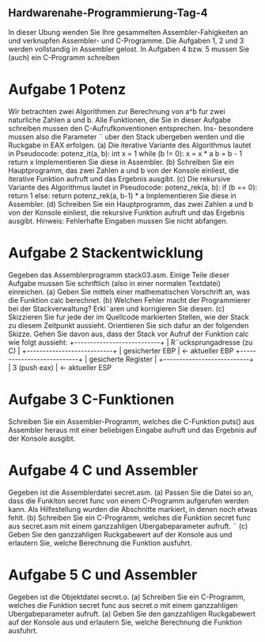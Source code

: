 ## Hardwarenahe-Programmierung-Tag-4

In dieser Ubung wenden Sie Ihre gesammelten Assembler-Fahigkeiten an und verknupfen Assembler- und C-Programme. Die Aufgaben 1, 2 und 3 werden vollstandig in Assembler gelost. In Aufgaben 4 bzw. 5 mussen Sie (auch) ein C-Programm schreiben
 
# Aufgabe 1 Potenz

Wir betrachten zwei Algorithmen zur Berechnung von a^b
fur zwei naturliche Zahlen a und b. Alle
Funktionen, die Sie in dieser Aufgabe schreiben mussen den C-Aufrufkonventionen entsprechen. Ins-
besondere mussen also die Parameter ¨ uber den Stack ubergeben werden und die Ruckgabe in EAX
erfolgen.
(a) Die iterative Variante des Algorithmus lautet in Pseudocode:
potenz_it(a, b):
int x = 1
while (b != 0):
x = x * a
b = b - 1
return x
Implementieren Sie diese in Assembler.
(b) Schreiben Sie ein Hauptprogramm, das zwei Zahlen a und b von der Konsole einliest, die iterative
Funktion aufruft und das Ergebnis ausgibt.
(c) Die rekursive Variante des Algorithmus lautet in Pseudocode:
potenz_rek(a, b):
if (b == 0):
return 1
else:
return potenz_rek(a, b-1) * a
Implementieren Sie diese in Assembler.
(d) Schreiben Sie ein Hauptprogramm, das zwei Zahlen a und b von der Konsole einliest, die rekursive
Funktion aufruft und das Ergebnis ausgibt.
Hinweis: Fehlerhafte Eingaben mussen Sie nicht abfangen.

# Aufgabe 2 Stackentwicklung

Gegeben das Assemblerprogramm stack03.asm. Einige Teile dieser Aufgabe mussen Sie schriftlich (also
in einer normalen Textdatei) einreichen.
(a) Geben Sie mittels einer mathematischen Vorschrift an, was die Funktion calc berechnet.
(b) Welchen Fehler macht der Programmierer bei der Stackverwaltung? Erkl¨aren und korrigieren
Sie diesen.
(c) Skizzieren Sie fur jede der im Quellcode markierten Stellen, wie der Stack zu diesem Zeitpunkt
aussieht. Orientieren Sie sich dafur an der folgenden Skizze. Gehen Sie davon aus, dass der Stack
vor Aufruf der Funktion calc wie folgt aussieht:
+---------------------------+
| R¨ucksprungadresse (zu C) |
+---------------------------+
| gesicherter EBP | <- aktueller EBP
+---------------------------+
| gesicherte Register |
+---------------------------+
| 3 (push eax) | <- aktueller ESP

# Aufgabe 3 C-Funktionen

Schreiben Sie ein Assembler-Programm, welches die C-Funktion puts() aus Assembler heraus mit
einer beliebigen Eingabe aufruft und das Ergebnis auf der Konsole ausgibt.

# Aufgabe 4 C und Assembler

Gegeben ist die Assemblerdatei secret.asm.
(a) Passen Sie die Datei so an, dass die Funkiton secret func von einem C-Programm aufgerufen
werden kann. Als Hilfestellung wurden die Abschnitte markiert, in denen noch etwas fehlt.
(b) Schreiben Sie ein C-Programm, welches die Funktion secret func aus secret.asm mit einem
ganzzahligen Ubergabeparameter aufruft. ¨
(c) Geben Sie den ganzzahligen Ruckgabewert auf der Konsole aus und erlautern Sie, welche Berechnung die Funktion ausfuhrt. 

# Aufgabe 5 C und Assembler

Gegeben ist die Objektdatei secret.o.
(a) Schreiben Sie ein C-Programm, welches die Funktion secret func aus secret.o mit einem ganzzahligen Ubergabeparameter aufruft. 
(a) Geben Sie den ganzzahligen Ruckgabewert auf der Konsole aus und erlautern Sie, welche Berechnung die Funktion ausfuhrt.
